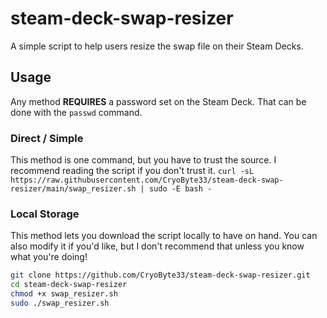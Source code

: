 # steam-deck-swap-resizer
A simple script to help users resize the swap file on their Steam Decks.

## Usage
Any method **REQUIRES** a password set on the Steam Deck. That can be done with the `passwd` command.

### Direct / Simple
This method is one command, but you have to trust the source. I recommend reading the script if you don't trust it.
`curl -sL https://raw.githubusercontent.com/CryoByte33/steam-deck-swap-resizer/main/swap_resizer.sh | sudo -E bash -`

### Local Storage
This method lets you download the script locally to have on hand. You can also modify it if you'd like, but 
I don't recommend that unless you know what you're doing!

```bash
git clone https://github.com/CryoByte33/steam-deck-swap-resizer.git
cd steam-deck-swap-resizer
chmod +x swap_resizer.sh
sudo ./swap_resizer.sh
```
